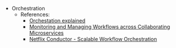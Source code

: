 - Orchestration
	- References:
		- [Orchestation explained](https://orkes.io/content/blog/orchestration-microservices-match-made-heaven)
		- [Monitoring and Managing Workflows across Collaborating Microservices](https://www.infoq.com/articles/monitor-workflow-collaborating-microservices/)
		- [Netflix Conductor - Scalable Workflow Orchestration](https://conductor.netflix.com/)